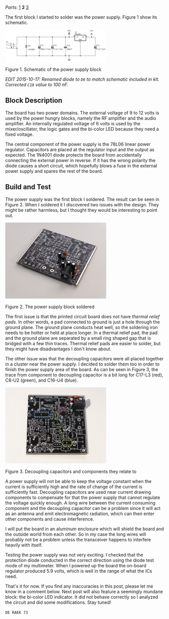 <i>Parts:</i> <a href="/2015/09/19/frog-sounds-qrp-kit/">1</a> <b>2</b> <a href="/2015/10/17/frog-sounds-qrp-kit-3/">3</a>

The first block I started to solder was the power supply. Figure 1
show its schematic.

<div class="figure"><p><a href="files/power_supply_schematic.png"><img src="files/power_supply_schematic_thumbnail.png"></a></p><p>Figure 1. Schematic of the power supply block</p></div>

<i>EDIT 2015-10-17: Renamed diode to `D6` to match schematic included
in kit. Corrected `C18` value to 100 nF.</i>

## Block Description

The board has two power domains. The external voltage of 9 to 12 volts
is used by the power hungry blocks, namely the RF amplifier and the
audio amplifier. An internally regulated voltage of 6 volts is used by
the mixer/oscillator, the logic gates and the bi-color LED because
they need a fixed voltage.

The central component of the power supply is the 78L06 linear power
regulator. Capacitors are placed at the regulator input and the output
as expected. The 1N4001 diode protects the board from accidentally
connecting the external power in reverse. If it has the wrong polarity
the diode causes a short circuit, which hopefully blows a fuse in the
external power supply and spares the rest of the board.

## Build and Test

The power supply was the first block I soldered. The result can be
seen in Figure 2. When I soldered it I discovered two issues with the
design. They might be rather harmless, but I thought they would be
interesting to point out.

<div class="figure"><p><a href="files/power_supply_photo.jpg"><img src="files/power_supply_photo_thumbnail.jpg"></a></p><p>Figure 2. The power supply block soldered</p></div>

The first issue is that the printed circuit board does not have
*thermal relief pads*. In other words, a pad connected to ground is
just a hole through the ground plane. The ground plane conducts heat
well, so the soldering iron needs to be hotter or held at place
longer. In a thermal relief pad, the pad and the ground plane are
separated by a small ring shaped gap that is bridged with a few thin
traces. Thermal relief pads are easier to solder, but they might have
disadvantages I don't know about.

The other issue was that the decoupling capacitors were all placed
together in a cluster near the power supply. I decided to solder them
too in order to finish the power supply area of the board. As can be
seen in Figure 3, the trace from component to decoupling capacitor is
a bit long for C17-L3 (red), C8-U2 (green), and C16-U4 (blue).

<div class="figure"><p><a href="files/power_supply_caps.jpg"><img src="files/power_supply_caps_thumbnail.jpg"></a></p><p>Figure 3. Decoupling capacitors and components they relate to</p></div>

A power supply will not be able to keep the voltage constant when the
current is sufficiently high and the rate of change of the current is
sufficiently fast. Decoupling capacitors are used near current drawing
components to compensate for that the power supply that cannot
regulate the voltage quickly enough. A long wire between the current
consuming component and the decoupling capacitor can be a problem
since it will act as an antenna and emit electromagnetic radiation,
which can then enter other components and cause interference.

I will put the board in an aluminum enclosure which will shield the
board and the outside world from each other. So in my case the long
wires will probably not be a problem unless the transceiver happens to
interfere heavily with itself.

Testing the power supply was not very exciting. I checked that the
protection diode conducted in the correct direction using the diode
test mode of my multimeter. When I powered up the board the on-board
regulator produced 5.9 volts, which is well in the range of what the
ICs need.

That's it for now. If you find any inaccuracies in this post, please
let me know in a comment below. Next post will also feature a
seemingly mundane block: the bi-color LED indicator. It did not behave
correctly so I analyzed the circuit and did some modifications. Stay
tuned!

`DE RAEK 73`
